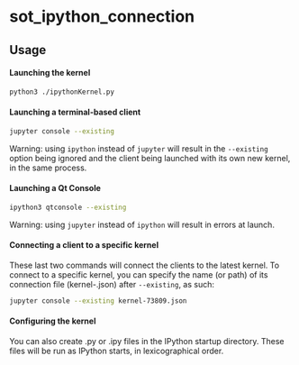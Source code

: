 # sot_ipython_connection

## Usage

#### Launching the kernel
```bash
python3 ./ipythonKernel.py
```

#### Launching a terminal-based client
```bash
jupyter console --existing
```
Warning: using `ipython` instead of `jupyter` will result in the `--existing` option being ignored and the client being launched with its own new kernel, in the same process.

#### Launching a Qt Console
```bash
ipython3 qtconsole --existing
```
Warning: using `jupyter` instead of `ipython` will result in errors at launch.

#### Connecting a client to a specific kernel
These last two commands will connect the clients to the latest kernel. To connect to a specific kernel, you can specify the name (or path) of its connection file (kernel-<number>.json) after `--existing`, as such:
```bash
jupyter console --existing kernel-73809.json
```

#### Configuring the kernel
You can also create .py or .ipy files in the IPython startup directory. These files will be run as IPython starts, in lexicographical order.
